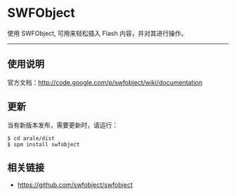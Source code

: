 
# SWFObject

使用 SWFObject, 可用来轻松插入 Flash 内容，并对其进行操作。

---


## 使用说明

官方文档：<http://code.google.com/p/swfobject/wiki/documentation>


## 更新

当有新版本发布，需要更新时，请运行：

```
$ cd arale/dist
$ spm install swfobject
```


## 相关链接

 - https://github.com/swfobject/swfobject
